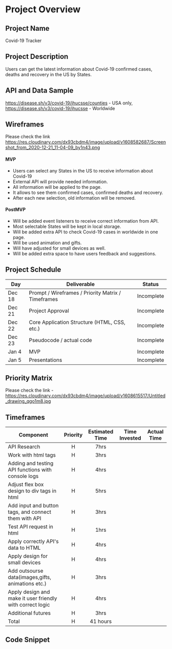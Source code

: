 # Project Overview

## Project Name

Covid-19 Tracker

## Project Description

Users can get the latest information about Covid-19 confirmed cases, deaths and recovery in the US by States.
 
## API and Data Sample

https://disease.sh/v3/covid-19/jhucsse/counties - USA only, https://disease.sh/v3/covid-19/jhucsse - Worldwide
## Wireframes

 Please check the link https://res.cloudinary.com/dx93cbdm4/image/upload/v1608582687/Screenshot_from_2020-12-21_11-04-09_by1n43.png 

#### MVP 

- Users can select any States in the US to receive information about Covid-19
- External API will provide needed information.
- All information will be applied to the page.
- It allows to see them confirmed cases, confirmed deaths and recovery.
- After each new selection, old information will be removed. 


#### PostMVP  

- Will be added event listeners to receive correct information from API.
- Most selectable States will be kept in local storage.
- Will be added extra API to check Covid-19 cases in worldwide in one page.
- Will be used animation and gifts.
- Will have adjusted for small devices as well.
- Will be added extra space to have users feedback and suggestions. 

## Project Schedule

|  Day | Deliverable | Status
|---|---| ---|
|Dec 18| Prompt / Wireframes / Priority Matrix / Timeframes | Incomplete
|Dec 21| Project Approval | Incomplete
|Dec 22| Core Application Structure (HTML, CSS, etc.) | Incomplete
|Dec 23| Pseudocode / actual code | Incomplete
|Jan 4| MVP | Incomplete
|Jan 5| Presentations | Incomplete

## Priority Matrix

Please check the link -https://res.cloudinary.com/dx93cbdm4/image/upload/v1608615517/Untitled_drawing_qgo1m8.jpg

## Timeframes

| Component | Priority | Estimated Time | Time Invested | Actual Time |
| --- | :---: |  :---: | :---: | :---: |
|API Research | H | 7hrs| |  |
|Work with html tags  | H | 3hrs| |  |
|Adding and testing API functions with console logs | H | 4hrs| |  
|Adjust flex box design to div tags in html | H | 5hrs|  | |
|Add input and button tags, and connect them with API | H | 3hrs| | 
|Test API request in html | H | 1hrs| |  
|Apply correctly API's data to HTML| H | 4hrs| |
|Apply design for small devices | H | 4hrs| |  
|Add outsourse data(images,gifts, animations etc.) | H | 3hrs| | |
|Apply design and make it user friendly with correct logic | H | 4hrs| |  |
|Additional futures | H | 3hrs| |  |
| Total | H | 41 hours| |  |

## Code Snippet

